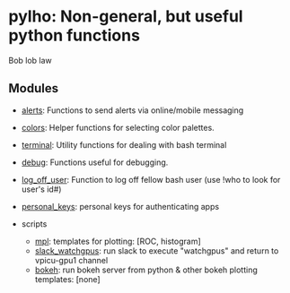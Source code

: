 # pylho: Non-general, but useful python functions
Bob lob law

## Modules
- [alerts](alerts): Functions to send alerts via online/mobile messaging
- [colors](colors): Helper functions for selecting color palettes.
- [terminal](terminal): Utility functions for dealing with bash terminal
- [debug](debug): Functions useful for debugging.
- [log_off_user](log_off_user): Function to log off fellow bash user (use !who to look for user's id#)
- [personal_keys](personal_keys): personal keys for authenticating apps

- scripts
	- [mpl](mpl): templates for plotting: [ROC, histogram]
	- [slack_watchgpus](slack_watchgpus): run slack to execute "watchgpus" and return to vpicu-gpu1 channel 
	- [bokeh](bokeh): run bokeh server from python & other bokeh plotting templates: [none]